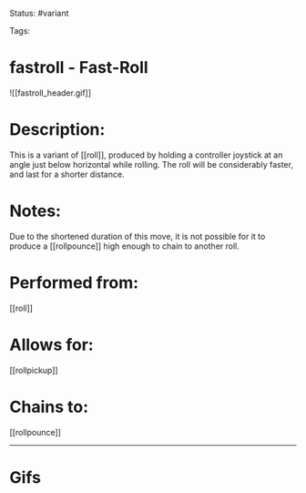 Status: #variant

Tags: 

# fastroll - Fast-Roll
![[fastroll_header.gif]]
# Description:
This is a variant of [[roll]], produced by holding a controller joystick at an angle just below horizontal while rolling. The roll will be considerably faster, and last for a shorter distance.

# Notes:
Due to the shortened duration of this move, it is not possible for it to produce a [[rollpounce]] high enough to chain to another roll.

# Performed from:
[[roll]]

# Allows for:
[[rollpickup]]

# Chains to:
[[rollpounce]]

___
# Gifs
